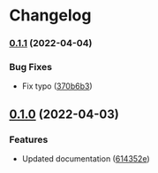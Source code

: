 # Changelog

### [0.1.1](https://github.com/project-savvy/sav-backend/compare/v0.1.0...v0.1.1) (2022-04-04)


### Bug Fixes

* Fix typo ([370b6b3](https://github.com/project-savvy/sav-backend/commit/370b6b3e0be39629365e152b6c92d05e8ec1bca8))

## [0.1.0](https://github.com/project-savvy/sav-backend/compare/v0.0.0...v0.1.0) (2022-04-03)


### Features

* Updated documentation ([614352e](https://github.com/project-savvy/sav-backend/commit/614352eda2c01ff887b1585f389107d911c4fb20))
